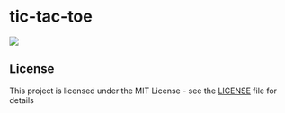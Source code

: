 # tic-tac-toe
[<img src="https://img.shields.io/github/license/pradyumnamahajan52/tic-tac-toe?color=GREEN">](LICENSE)


## License

This project is licensed under the MIT License - see the [LICENSE](LICENSE) file for details
